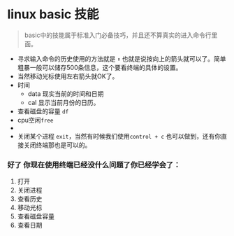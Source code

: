 # linux basic 技能
> basic中的技能属于标准入门必备技巧，并且还不算真实的进入命令行里面。
- 寻求输入命令的历史使用的方法就是 `⬆` 也就是说按向上的箭头就可以了。简单粗暴一般可以储存500条信息，这个要看终端的具体的设置。
- 当然移动光标使用左右箭头就OK了。
- 时间
  - data 现实当前的时间和日期
  - cal  显示当前月份的日历。
- 查看磁盘的容量 `df`
- cpu空闲`free`
- 
- 关闭某个进程 `exit`，当然有时候我们使用`control + c` 也可以做到，还有你直接关闭终端那也是可以的。

### 好了 你现在使用终端已经没什么问题了你已经学会了：

1. 打开
2. 关闭进程
3. 查看历史
4. 移动光标
5. 查看磁盘容量
6. 查看日期
 ️
